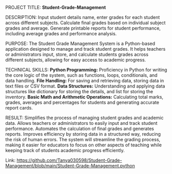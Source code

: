 PROJECT TITLE: **Student-Grade-Management**

DESCRIPTION: Input student details name, enter grades for each student across different subjects. Calculate final grades based on individual subject grades and average. Generate printable reports for student performance, including average grades and performance analysis.

PURPOSE: The Student Grade Management System is a Python-based application designed to manage and track student grades. It helps teachers or administrators input, store, and calculate students grades across different subjects, allowing for easy access to academic progress.

TECHNICAL SKILLS: **Python Programming:** Proficiency in Python for writing the core logic of the system, such as functions, loops, conditionals, and data handling.
                  **File Handling:** For saving and retrieving data, storing data in text files or CSV format.
                  **Data Structures:** Understanding and applying data structures like dictionary for storing the details, and list for storing the inventory.
                  **Basic Math and Arithmetic Operations:** Calculating total marks, grades, averages and percentages for students and generating accurate report cards.

RESULT: Simplifies the process of managing student grades and academic data.
        Allows teachers or administrators to easily input and track student performance.
        Automates the calculation of final grades and generates reports.
        Improves efficiency by storing data in a structured way, reducing the risk of human errors.
        The system will streamline the grading process, making it easier for educators to focus on other aspects of teaching while keeping track of students academic progress efficiently.

Link: https://github.com/Tanya030598/Student-Grade-Management/blob/main/Student-Grade-Management.python
